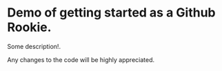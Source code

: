 # Demo of getting started as a Github Rookie.

Some description!.

Any changes to the code will be highly appreciated.
